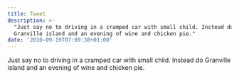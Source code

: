 ```yaml
---
title: Tweet
description: >-
  "Just say no to driving in a cramped car with small child. Instead do
  Granville island and an evening of wine and chicken pie."
date: '2010-09-19T07:09:38+01:00'
---
```

Just say no to driving in a cramped car with small child. Instead do Granville island and an evening of wine and chicken pie.

